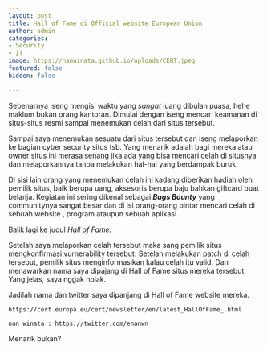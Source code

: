 ```yaml
---
layout: post
title: Hall of Fame di Official website European Union
author: admin
categories:
- Security
- IT
image: https://nanwinata.github.io/uploads/CERT.jpeg
featured: false
hidden: false

---
```

Sebenarnya iseng mengisi waktu yang _sangat_ luang dibulan puasa, hehe maklum bukan orang kantoran. Dimulai dengan iseng mencari keamanan di situs-situs resmi sampai menemukan celah dari situs tersebut.

Sampai saya menemukan sesuatu dari situs tersebut dan iseng melaporkan ke bagian cyber security situs tsb. Yang menarik adalah bagi mereka atau owner situs ini merasa senang jika ada yang bisa mencari celah di situsnya dan melaporkannya tanpa melakukan hal-hal yang berdampak buruk.

Di sisi lain orang yang menemukan celah ini kadang diberikan hadiah oleh pemilik situs, baik berupa uang, aksesoris berupa baju bahkan giftcard buat belanja. Kegiatan ini sering dikenal sebagai **_Bugs Bounty_** yang communitynya sangat besar dan di isi orang-orang pintar mencari celah di sebuah website , program ataupun sebuah aplikasi.

Balik lagi ke judul _Hall of Fame._

Setelah saya melaporkan celah tersebut maka sang pemilik situs mengkonfirmasi vurnerability tersebut. Setelah melakukan patch di celah tersebut, pemilik situs menginformasikan kalau celah itu valid. Dan menawarkan nama saya dipajang di Hall of Fame situs mereka tersebut. Yang jelas, saya nggak nolak.

Jadilah nama dan twitter saya dipanjang di Hall of Fame website mereka.

    https://cert.europa.eu/cert/newsletter/en/latest_HallOfFame_.html
    
    nan winata : https://twitter.com/enanwn

Menarik bukan?